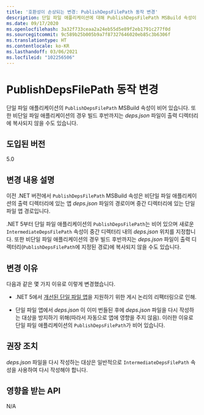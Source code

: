 ```yaml
---
title: '호환성이 손상되는 변경: PublishDepsFilePath 동작 변경'
description: 단일 파일 애플리케이션에 대해 PublishDepsFilePath MSBuild 속성이 비어 있는 .NET 5의 호환성이 손상되는 변경에 관해 알아봅니다.
ms.date: 09/17/2020
ms.openlocfilehash: 3a32f733ceaa2a24eb55d5e89f2eb1791c277f0d
ms.sourcegitcommit: 9c589b25b005b9a7f87327646020eb85c3b6306f
ms.translationtype: HT
ms.contentlocale: ko-KR
ms.lasthandoff: 03/06/2021
ms.locfileid: "102256506"
---
```

# <a name="publishdepsfilepath-behavior-change"></a>PublishDepsFilePath 동작 변경

단일 파일 애플리케이션의 `PublishDepsFilePath` MSBuild 속성이 비어 있습니다. 또한 비단일 파일 애플리케이션의 경우 빌드 후반까지는 *deps.json* 파일이 출력 디렉터리에 복사되지 않을 수도 있습니다.

## <a name="version-introduced"></a>도입된 버전

5.0

## <a name="change-description"></a>변경 내용 설명

이전 .NET 버전에서 `PublishDepsFilePath` MSBuild 속성은 비단일 파일 애플리케이션의 출력 디렉터리에 있는 앱 *deps.json* 파일의 경로이며 중간 디렉터리에 있는 단일 파일 앱 경로입니다.

.NET 5부터 단일 파일 애플리케이션의 `PublishDepsFilePath`는 비어 있으며 새로운 `IntermediateDepsFilePath` 속성이 중간 디렉터리 내의 *deps.json* 위치를 지정합니다. 또한 비단일 파일 애플리케이션의 경우 빌드 후반까지는 *deps.json* 파일이 출력 디렉터리(`PublishDepsFilePath`에 지정된 경로)에 복사되지 않을 수도 있습니다.

## <a name="reason-for-change"></a>변경 이유

다음과 같은 몇 가지 이유로 이렇게 변경했습니다.

- .NET 5에서 [개선된 단일 파일 앱](https://github.com/dotnet/designs/blob/master/accepted/2020/single-file/design.md)을 지원하기 위한 게시 논리의 리팩터링으로 인해.

- 단일 파일 앱에서 *deps.json* 이 이미 번들된 후에 *deps.json* 파일을 다시 작성하는 대상을 방지하기 위해(따라서 자동으로 앱에 영향을 주지 않음). 이러한 이유로 단일 파일 애플리케이션의 `PublishDepsFilePath`가 비어 있습니다.

## <a name="recommended-action"></a>권장 조치

*deps.json* 파일을 다시 작성하는 대상은 일반적으로 `IntermediateDepsFilePath` 속성을 사용하여 다시 작성해야 합니다.

## <a name="affected-apis"></a>영향을 받는 API

N/A

<!--

### Affected APIs

Not detectable via API analysis.

### Category

MSBuild

-->
